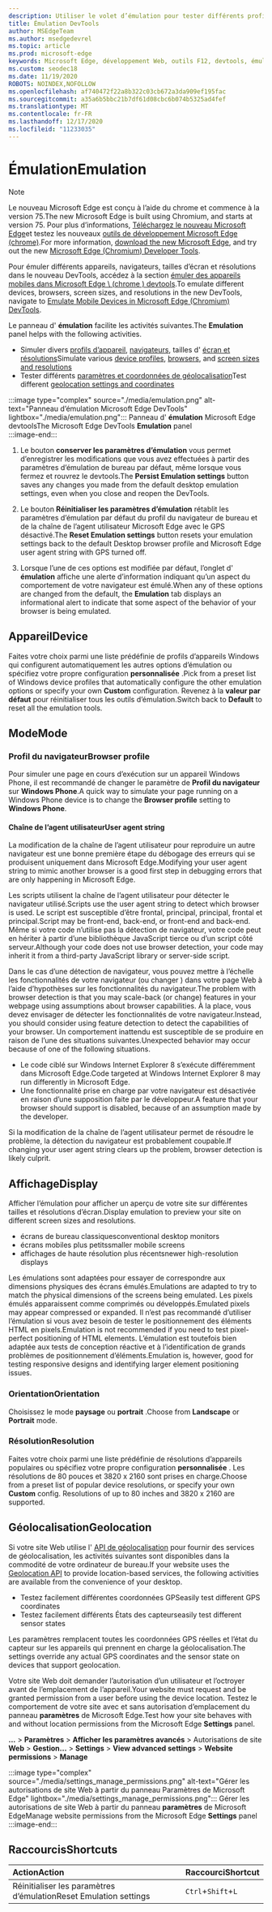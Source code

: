 ```yaml
---
description: Utiliser le volet d’émulation pour tester différents profils de navigateur, tailles d’écran et résolutions, et coordonnées d’emplacement GPS
title: Émulation DevTools
author: MSEdgeTeam
ms.author: msedgedevrel
ms.topic: article
ms.prod: microsoft-edge
keywords: Microsoft Edge, développement Web, outils F12, devtools, émulation d’appareil, conception réactive, géolocalisation, résolution
ms.custom: seodec18
ms.date: 11/19/2020
ROBOTS: NOINDEX,NOFOLLOW
ms.openlocfilehash: af740472f22a8b322c03cb672a3da909ef195fac
ms.sourcegitcommit: a35a6b5bbc21b7df61d08cbc6b074b5325ad4fef
ms.translationtype: MT
ms.contentlocale: fr-FR
ms.lasthandoff: 12/17/2020
ms.locfileid: "11233035"
---
```

# <span data-ttu-id="83577-104">Émulation</span><span class="sxs-lookup"><span data-stu-id="83577-104">Emulation</span></span>  

> [!NOTE]
> <span data-ttu-id="83577-105">Le nouveau Microsoft Edge est conçu à l’aide du chrome et commence à la version 75.</span><span class="sxs-lookup"><span data-stu-id="83577-105">The new Microsoft Edge is built using Chromium, and starts at version 75.</span></span>  <span data-ttu-id="83577-106">Pour plus d’informations, [Téléchargez le nouveau Microsoft Edge][MicrosoftNewEdge]et testez les nouveaux [outils de développement Microsoft Edge (chrome)][DevtoolsGuideChromium].</span><span class="sxs-lookup"><span data-stu-id="83577-106">For more information, [download the new Microsoft Edge][MicrosoftNewEdge], and try out the new [Microsoft Edge (Chromium) Developer Tools][DevtoolsGuideChromium].</span></span>  
> 
> <span data-ttu-id="83577-107">Pour émuler différents appareils, navigateurs, tailles d’écran et résolutions dans le nouveau DevTools, accédez à la section [émuler des appareils mobiles dans Microsoft Edge \ (chrome \) devtools][DevtoolsGuideChromiumDeviceMode].</span><span class="sxs-lookup"><span data-stu-id="83577-107">To emulate different devices, browsers, screen sizes, and resolutions in the new DevTools, navigate to [Emulate Mobile Devices in Microsoft Edge \(Chromium\) DevTools][DevtoolsGuideChromiumDeviceMode].</span></span>  

<span data-ttu-id="83577-108">Le panneau d' **émulation** facilite les activités suivantes.</span><span class="sxs-lookup"><span data-stu-id="83577-108">The **Emulation** panel helps with the following activities.</span></span>    

*   <span data-ttu-id="83577-109">Simuler divers [profils d’appareil](#device), [navigateurs](#browser-profile), tailles d' [écran et résolutions](#display)</span><span class="sxs-lookup"><span data-stu-id="83577-109">Simulate various [device profiles](#device), [browsers](#browser-profile), and [screen sizes and resolutions](#display)</span></span>  
*   <span data-ttu-id="83577-110">Tester différents [paramètres et coordonnées de géolocalisation](#geolocation)</span><span class="sxs-lookup"><span data-stu-id="83577-110">Test different [geolocation settings and coordinates](#geolocation)</span></span>  

:::image type="complex" source="./media/emulation.png" alt-text="Panneau d’émulation Microsoft Edge DevTools" lightbox="./media/emulation.png":::
   <span data-ttu-id="83577-112">Panneau d' **émulation** Microsoft Edge devtools</span><span class="sxs-lookup"><span data-stu-id="83577-112">The Microsoft Edge DevTools **Emulation** panel</span></span>  
:::image-end:::  

1.  <span data-ttu-id="83577-113">Le bouton **conserver les paramètres d’émulation** vous permet d’enregistrer les modifications que vous avez effectuées à partir des paramètres d’émulation de bureau par défaut, même lorsque vous fermez et rouvrez le devtools.</span><span class="sxs-lookup"><span data-stu-id="83577-113">The **Persist Emulation settings** button saves any changes you made from the default desktop emulation settings, even when you close and reopen the DevTools.</span></span>  

1.  <span data-ttu-id="83577-114">Le bouton **Réinitialiser les paramètres d’émulation** rétablit les paramètres d’émulation par défaut du profil du navigateur de bureau et de la chaîne de l’agent utilisateur Microsoft Edge avec le GPS désactivé.</span><span class="sxs-lookup"><span data-stu-id="83577-114">The **Reset Emulation settings** button resets your emulation settings back to the default Desktop browser profile and Microsoft Edge user agent string with GPS turned off.</span></span>  

1.  <span data-ttu-id="83577-115">Lorsque l’une de ces options est modifiée par défaut, l’onglet d' **émulation** affiche une alerte d’information indiquant qu’un aspect du comportement de votre navigateur est émulé.</span><span class="sxs-lookup"><span data-stu-id="83577-115">When any of these options are changed from the default, the **Emulation** tab displays an informational alert to indicate that some aspect of the behavior of your browser is being emulated.</span></span>  

## <span data-ttu-id="83577-116">Appareil</span><span class="sxs-lookup"><span data-stu-id="83577-116">Device</span></span>  

<span data-ttu-id="83577-117">Faites votre choix parmi une liste prédéfinie de profils d’appareils Windows qui configurent automatiquement les autres options d’émulation ou spécifiez votre propre configuration **personnalisée** .</span><span class="sxs-lookup"><span data-stu-id="83577-117">Pick from a preset list of Windows device profiles that automatically configure the other emulation options or specify your own **Custom** configuration.</span></span>  <span data-ttu-id="83577-118">Revenez à la **valeur par défaut** pour réinitialiser tous les outils d’émulation.</span><span class="sxs-lookup"><span data-stu-id="83577-118">Switch back to **Default** to reset all the emulation tools.</span></span>  

## <span data-ttu-id="83577-119">Mode</span><span class="sxs-lookup"><span data-stu-id="83577-119">Mode</span></span>  

### <span data-ttu-id="83577-120">Profil du navigateur</span><span class="sxs-lookup"><span data-stu-id="83577-120">Browser profile</span></span>  

<span data-ttu-id="83577-121">Pour simuler une page en cours d’exécution sur un appareil Windows Phone, il est recommandé de changer le paramètre de **Profil du navigateur** sur **Windows Phone**.</span><span class="sxs-lookup"><span data-stu-id="83577-121">A quick way to simulate your page running on a Windows Phone device is to change the **Browser profile** setting to **Windows Phone**.</span></span>  

#### <span data-ttu-id="83577-122">Chaîne de l’agent utilisateur</span><span class="sxs-lookup"><span data-stu-id="83577-122">User agent string</span></span>  

<span data-ttu-id="83577-123">La modification de la chaîne de l’agent utilisateur pour reproduire un autre navigateur est une bonne première étape du débogage des erreurs qui se produisent uniquement dans Microsoft Edge.</span><span class="sxs-lookup"><span data-stu-id="83577-123">Modifying your user agent string to mimic another browser is a good first step in debugging errors that are only happening in Microsoft Edge.</span></span>  

<span data-ttu-id="83577-124">Les scripts utilisent la chaîne de l’agent utilisateur pour détecter le navigateur utilisé.</span><span class="sxs-lookup"><span data-stu-id="83577-124">Scripts use the user agent string to detect which browser is used.</span></span>  <span data-ttu-id="83577-125">Le script est susceptible d’être frontal, principal, principal, frontal et principal.</span><span class="sxs-lookup"><span data-stu-id="83577-125">Script may be front-end, back-end, or front-end and back-end.</span></span>  <span data-ttu-id="83577-126">Même si votre code n’utilise pas la détection de navigateur, votre code peut en hériter à partir d’une bibliothèque JavaScript tierce ou d’un script côté serveur.</span><span class="sxs-lookup"><span data-stu-id="83577-126">Although your code does not use browser detection, your code may inherit it from a third-party JavaScript library or server-side script.</span></span>  

<span data-ttu-id="83577-127">Dans le cas d’une détection de navigateur, vous pouvez mettre à l’échelle les fonctionnalités de votre navigateur (ou changer \) dans votre page Web à l’aide d’hypothèses sur les fonctionnalités du navigateur.</span><span class="sxs-lookup"><span data-stu-id="83577-127">The problem with browser detection is that you may scale-back \(or change\) features in your webpage using assumptions about browser capabilities.</span></span> <span data-ttu-id="83577-128">À la place, vous devez envisager de détecter les fonctionnalités de votre navigateur.</span><span class="sxs-lookup"><span data-stu-id="83577-128">Instead, you should consider using feature detection to detect the capabilities of your browser.</span></span>  <span data-ttu-id="83577-129">Un comportement inattendu est susceptible de se produire en raison de l’une des situations suivantes.</span><span class="sxs-lookup"><span data-stu-id="83577-129">Unexpected behavior may occur because of one of the following situations.</span></span>  

*   <span data-ttu-id="83577-130">Le code ciblé sur Windows Internet Explorer 8 s’exécute différemment dans Microsoft Edge.</span><span class="sxs-lookup"><span data-stu-id="83577-130">Code targeted at Windows Internet Explorer 8 may run differently in Microsoft Edge.</span></span>  
*   <span data-ttu-id="83577-131">Une fonctionnalité prise en charge par votre navigateur est désactivée en raison d’une supposition faite par le développeur.</span><span class="sxs-lookup"><span data-stu-id="83577-131">A feature that your browser should support is disabled, because of an assumption made by the developer.</span></span>  

<span data-ttu-id="83577-132">Si la modification de la chaîne de l’agent utilisateur permet de résoudre le problème, la détection du navigateur est probablement coupable.</span><span class="sxs-lookup"><span data-stu-id="83577-132">If changing your user agent string clears up the problem, browser detection is likely culprit.</span></span>  

## <span data-ttu-id="83577-133">Affichage</span><span class="sxs-lookup"><span data-stu-id="83577-133">Display</span></span>  

<span data-ttu-id="83577-134">Afficher l’émulation pour afficher un aperçu de votre site sur différentes tailles et résolutions d’écran.</span><span class="sxs-lookup"><span data-stu-id="83577-134">Display emulation to preview your site on different screen sizes and resolutions.</span></span>  

*   <span data-ttu-id="83577-135">écrans de bureau classiques</span><span class="sxs-lookup"><span data-stu-id="83577-135">conventional desktop monitors</span></span>  
*   <span data-ttu-id="83577-136">écrans mobiles plus petits</span><span class="sxs-lookup"><span data-stu-id="83577-136">smaller mobile screens</span></span>  
*   <span data-ttu-id="83577-137">affichages de haute résolution plus récents</span><span class="sxs-lookup"><span data-stu-id="83577-137">newer high-resolution displays</span></span>  

<span data-ttu-id="83577-138">Les émulations sont adaptées pour essayer de correspondre aux dimensions physiques des écrans émulés.</span><span class="sxs-lookup"><span data-stu-id="83577-138">Emulations are adapted to try to match the physical dimensions of the screens being emulated.</span></span>  <span data-ttu-id="83577-139">Les pixels émulés apparaissent comme comprimés ou développés.</span><span class="sxs-lookup"><span data-stu-id="83577-139">Emulated pixels may appear compressed or expanded.</span></span> <span data-ttu-id="83577-140">Il n’est pas recommandé d’utiliser l’émulation si vous avez besoin de tester le positionnement des éléments HTML en pixels.</span><span class="sxs-lookup"><span data-stu-id="83577-140">Emulation is not recommended if you need to test pixel-perfect positioning of HTML elements.</span></span>  <span data-ttu-id="83577-141">L’émulation est toutefois bien adaptée aux tests de conception réactive et à l’identification de grands problèmes de positionnement d’éléments.</span><span class="sxs-lookup"><span data-stu-id="83577-141">Emulation is, however, good for testing responsive designs and identifying larger element positioning issues.</span></span>  

### <span data-ttu-id="83577-142">Orientation</span><span class="sxs-lookup"><span data-stu-id="83577-142">Orientation</span></span>  

<span data-ttu-id="83577-143">Choisissez le mode **paysage** ou **portrait** .</span><span class="sxs-lookup"><span data-stu-id="83577-143">Choose from **Landscape** or **Portrait** mode.</span></span>  

### <span data-ttu-id="83577-144">Résolution</span><span class="sxs-lookup"><span data-stu-id="83577-144">Resolution</span></span>  

<span data-ttu-id="83577-145">Faites votre choix parmi une liste prédéfinie de résolutions d’appareils populaires ou spécifiez votre propre configuration **personnalisée** .  Les résolutions de 80 pouces et 3820 x 2160 sont prises en charge.</span><span class="sxs-lookup"><span data-stu-id="83577-145">Choose from a preset list of popular device resolutions, or specify your own **Custom** config.  Resolutions of up to 80 inches and 3820 x 2160 are supported.</span></span>  

## <span data-ttu-id="83577-146">Géolocalisation</span><span class="sxs-lookup"><span data-stu-id="83577-146">Geolocation</span></span>  

<span data-ttu-id="83577-147">Si votre site Web utilise l' [API de géolocalisation][MdnGeolocationUsing] pour fournir des services de géolocalisation, les activités suivantes sont disponibles dans la commodité de votre ordinateur de bureau.</span><span class="sxs-lookup"><span data-stu-id="83577-147">If your website uses the [Geolocation API][MdnGeolocationUsing] to provide location-based services, the following activities are available from the convenience of your desktop.</span></span>  

*   <span data-ttu-id="83577-148">Testez facilement différentes coordonnées GPS</span><span class="sxs-lookup"><span data-stu-id="83577-148">easily test different GPS coordinates</span></span>  
*   <span data-ttu-id="83577-149">Testez facilement différents États des capteurs</span><span class="sxs-lookup"><span data-stu-id="83577-149">easily test different sensor states</span></span>  

<span data-ttu-id="83577-150">Les paramètres remplacent toutes les coordonnées GPS réelles et l’état du capteur sur les appareils qui prennent en charge la géolocalisation.</span><span class="sxs-lookup"><span data-stu-id="83577-150">The settings override any actual GPS coordinates and the sensor state on devices that support geolocation.</span></span>  

<span data-ttu-id="83577-151">Votre site Web doit demander l’autorisation d’un utilisateur et l’octroyer avant de l’emplacement de l’appareil.</span><span class="sxs-lookup"><span data-stu-id="83577-151">Your website must request and be granted permission from a user before using the device location.</span></span>  <span data-ttu-id="83577-152">Testez le comportement de votre site avec et sans autorisation d’emplacement du panneau **paramètres** de Microsoft Edge.</span><span class="sxs-lookup"><span data-stu-id="83577-152">Test how your site behaves with and without location permissions from the Microsoft Edge **Settings** panel.</span></span>  

<span data-ttu-id="83577-153">**...** >  **Paramètres**  >  **Afficher les paramètres avancés**  >  Autorisations de site **Web**  >  **Gestion**</span><span class="sxs-lookup"><span data-stu-id="83577-153">**...** > **Settings** > **View advanced settings** > **Website permissions** > **Manage**</span></span>  

:::image type="complex" source="./media/settings_manage_permissions.png" alt-text="Gérer les autorisations de site Web à partir du panneau Paramètres de Microsoft Edge" lightbox="./media/settings_manage_permissions.png":::
   <span data-ttu-id="83577-155">Gérer les autorisations de site Web à partir du panneau **paramètres** de Microsoft Edge</span><span class="sxs-lookup"><span data-stu-id="83577-155">Manage website permissions from the Microsoft Edge **Settings** panel</span></span>  
:::image-end:::  

## <span data-ttu-id="83577-156">Raccourcis</span><span class="sxs-lookup"><span data-stu-id="83577-156">Shortcuts</span></span>

| <span data-ttu-id="83577-157">Action</span><span class="sxs-lookup"><span data-stu-id="83577-157">Action</span></span>  | <span data-ttu-id="83577-158">Raccourci</span><span class="sxs-lookup"><span data-stu-id="83577-158">Shortcut</span></span>  |  
|:--- |:--- |  
| <span data-ttu-id="83577-159">Réinitialiser les paramètres d’émulation</span><span class="sxs-lookup"><span data-stu-id="83577-159">Reset Emulation settings</span></span> | `Ctrl`+`Shift`+`L` |  

<!-- links -->  


[DevtoolsGuideChromium]: /microsoft-edge/devtools-guide-chromium "Outils de développement Microsoft Edge (chrome) | Documents Microsoft"  
[DevtoolsGuideChromiumDeviceMode]: /microsoft-edge/devtools-guide-chromium/device-mode "Émuler des appareils mobiles dans Microsoft Edge DevTools | Documents Microsoft"  

[MicrosoftNewEdge]: https://www.microsoft.com/edge "Télécharger le nouveau navigateur Microsoft Edge"  

[MdnGeolocationUsing]: https://developer.mozilla.org/docs/Web/API/Geolocation/Using_geolocation "API de géolocalisation | MDN"  
